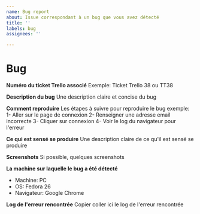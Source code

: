 ```yaml
---
name: Bug report
about: Issue correspondant à un bug que vous avez détecté
title: ''
labels: bug
assignees: ''

---
```


Bug
======

**Numéro du ticket Trello associé**
Exemple: Ticket Trello 38 ou TT38

**Description du bug**
Une description claire et concise du bug

**Comment reproduire**
Les étapes à suivre pour reproduire le bug
exemple:
1- Aller sur le page de connexion
2- Renseigner une adresse email incorrecte
3- Cliquer sur connexion
4- Voir le log du navigateur pour l'erreur  

**Ce qui est sensé se produire**
Une description claire de ce qu'il est sensé se produire

**Screenshots**
Si possible, quelques screenshots

**La machine sur laquelle le bug a été détecté**
 - Machine: PC
 - OS: Fedora 26
 - Navigateur: Google Chrome

**Log de l'erreur rencontrée**
Copier coller ici le log de l'erreur rencontrée
